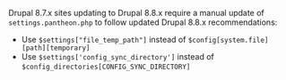 <Alert title="Warning" type="danger">

Drupal 8.7.x sites updating to Drupal 8.8.x require a manual update of `settings.pantheon.php` to follow updated Drupal 8.8.x recommendations:

- Use `$settings["file_temp_path"]` instead of `$config[system.file][path][temporary]`
- Use `$settings['config_sync_directory']` instead of `$config_directories[CONFIG_SYNC_DIRECTORY]`

</Alert>
